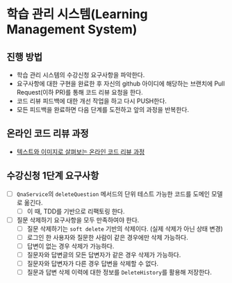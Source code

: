 # 학습 관리 시스템(Learning Management System)
## 진행 방법
* 학습 관리 시스템의 수강신청 요구사항을 파악한다.
* 요구사항에 대한 구현을 완료한 후 자신의 github 아이디에 해당하는 브랜치에 Pull Request(이하 PR)를 통해 코드 리뷰 요청을 한다.
* 코드 리뷰 피드백에 대한 개선 작업을 하고 다시 PUSH한다.
* 모든 피드백을 완료하면 다음 단계를 도전하고 앞의 과정을 반복한다.

## 온라인 코드 리뷰 과정
* [텍스트와 이미지로 살펴보는 온라인 코드 리뷰 과정](https://github.com/next-step/nextstep-docs/tree/master/codereview)

## 수강신청 1단계 요구사항
- [ ] `QnaService`의 `deleteQuestion` 메서드의 단위 테스트 가능한 코드를 도메인 모델로 옮긴다.
    - [ ] 이 때, TDD를 기반으로 리팩토링 한다.
- [ ] 질문 삭제하기 요구사항을 모두 만족하여야 한다.
    - [ ] 질문 삭제하기는 `soft delete` 기반의 삭제이다. (실제 삭제가 아닌 상태 변경)
    - [ ] 로그인 한 사용자와 질문한 사람이 같은 경우에만 삭제 가능하다.
    - [ ] 답변이 없는 경우 삭제가 가능하다.
    - [ ] 질문자와 답변글의 모든 답변자가 같은 경우 삭제가 가능하다.
    - [ ] 질문자와 답변자가 다른 경우 답변을 삭제할 수 없다.
    - [ ] 질문과 답변 삭제 이력에 대한 정보를 `DeleteHistory`를 활용해 저장한다.